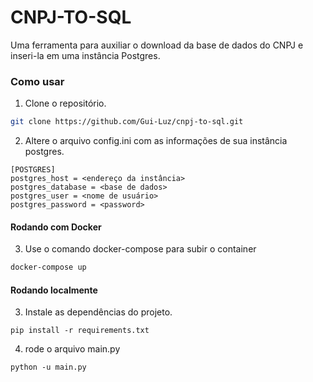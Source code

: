 # CNPJ-TO-SQL

Uma ferramenta para auxiliar o download da base de dados do CNPJ e inseri-la em uma instância Postgres.

### Como usar

1. Clone o repositório.
```bash
git clone https://github.com/Gui-Luz/cnpj-to-sql.git
```
2. Altere o arquivo config.ini com as informações de sua instância postgres.
```text
[POSTGRES]
postgres_host = <endereço da instância>
postgres_database = <base de dados>
postgres_user = <nome de usuário>
postgres_password = <password>
```
#### Rodando com Docker
3. Use o comando docker-compose para subir o container
```bash
docker-compose up
```
#### Rodando localmente
3. Instale as dependências do projeto.
```
pip install -r requirements.txt
```
4. rode o arquivo main.py
```
python -u main.py
```